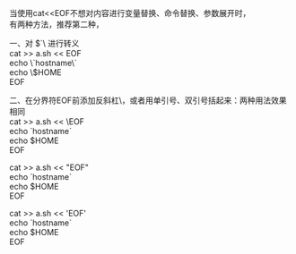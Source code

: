 当使用cat\<\<EOF不想对内容进行变量替换、命令替换、参数展开时，  
有两种方法，推荐第二种，  
  
一、对 \$\`\\ 进行转义  
cat \>\> a.sh \<\< EOF  
echo \\\`hostname\\\`  
echo \\\$HOME  
EOF  
  
二、在分界符EOF前添加反斜杠\\，或者用单引号、双引号括起来：两种用法效果相同  
cat \>\> a.sh \<\< \\EOF  
echo \`hostname\`  
echo \$HOME  
EOF  
  
cat \>\> a.sh \<\< "EOF"  
echo \`hostname\`  
echo \$HOME  
EOF  
  
cat \>\> a.sh \<\< 'EOF'  
echo \`hostname\`  
echo \$HOME  
EOF
